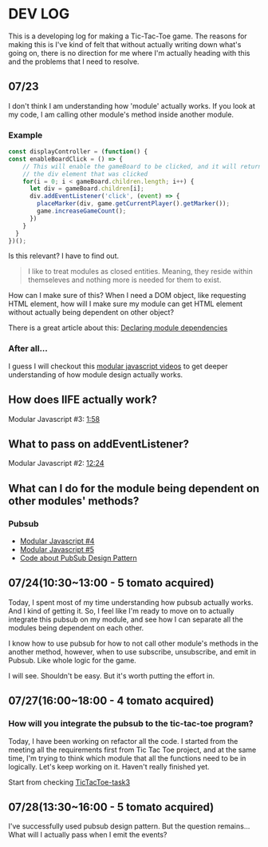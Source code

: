 # DEV LOG

This is a developing log for making a Tic-Tac-Toe game. The reasons for making this is I've kind of felt that without actually writing down what's going on, there is no direction for me where I'm actually heading with this and the problems that I need to resolve.

## 07/23

I don't think I am understanding how 'module' actually works. If you look at my code, I am calling other module's method inside another module.

### Example

```javascript
const displayController = (function() {
const enableBoardClick = () => {
    // This will enable the gameBoard to be clicked, and it will return
    // the div element that was clicked
    for(i = 0; i < gameBoard.children.length; i++) {
      let div = gameBoard.children[i];
      div.addEventListener('click', (event) => {
        placeMarker(div, game.getCurrentPlayer().getMarker());
        game.increaseGameCount();
      })
    }
  }
})();  
```

Is this relevant? I have to find out.

> I like to treat modules as closed entities. Meaning, they reside within themseleves and nothing more is needed for them to exist.

How can I make sure of this? When I need a DOM object, like requesting HTML element, how will I make sure my module can get HTML element without actually being dependent on other object?

There is a great article about this: [Declaring module dependencies](https://dev.to/tomekbuszewski/module-pattern-in-javascript-56jm)

### After all...

I guess I will checkout this [modular javascript videos](https://www.youtube.com/playlist?list=PLoYCgNOIyGABs-wDaaxChu82q_xQgUb4f) to get deeper understanding of how module design actually works.

## How does IIFE actually work?

Modular Javascript #3: [1:58](https://youtu.be/pOfwp6VlnlM?list=PLoYCgNOIyGABs-wDaaxChu82q_xQgUb4f&t=118)

## What to pass on addEventListener?

Modular Javascript #2: [12:24](https://youtu.be/m-NYyst_tiY?list=PLoYCgNOIyGABs-wDaaxChu82q_xQgUb4f&t=744)

## What can I do for the module being dependent on other modules' methods?

### Pubsub

- [Modular Javascript #4](https://www.youtube.com/watch?v=nQRXi1SVOow&list=PLoYCgNOIyGABs-wDaaxChu82q_xQgUb4f&index=4)
- [Modular Javascript #5](https://www.youtube.com/watch?v=jDhDvnlbr4Q&list=PLoYCgNOIyGABs-wDaaxChu82q_xQgUb4f&index=5)
- [Code about PubSub Design Pattern](https://gist.github.com/learncodeacademy/777349747d8382bfb722)


## 07/24(10:30~13:00 - 5 tomato acquired)

Today, I spent most of my time understanding how pubsub actually works. And I kind of getting it. So, I feel like I'm ready to move on to actually integrate this pubsub on my module, and see how I can separate all the modules being dependent on each other. 

I know how to use pubsub for how to not call other module's methods in the another method, however, when to use subscribe, unsubscribe, and emit in Pubsub. Like whole logic for the game.

I will see. Shouldn't be easy. But it's worth putting the effort in.

## 07/27(16:00~18:00 - 4 tomato acquired)

### How will you integrate the pubsub to the tic-tac-toe program?

Today, I have been working on refactor all the code. I started from the meeting all the requirements first from Tic Tac Toe project, and at the same time, I'm trying to think which module that all the functions need to be in logically. Let's keep working on it. Haven't really finished yet.

Start from checking [TicTacToe-task3](https://app.diagrams.net/#G1QogT8dgUSq_jU3gbd5cx5Mf3r92i6x9a)


## 07/28(13:30~16:00 - 5 tomato acquired)

I've successfully used pubsub design pattern. But the question remains...
What will I actually pass when I emit the events? 






